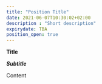 ```yaml
---
title: "Position Title"
date: 2021-06-07T10:30:02+02:00
description : "Short description"
expirydate: TBA
position_open: true 
---
```


**Title**

***Subtitle***

Content

















